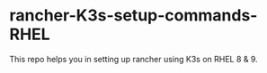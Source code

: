 # rancher-K3s-setup-commands-RHEL
This repo helps you in setting up rancher using K3s on RHEL 8 &amp; 9.
